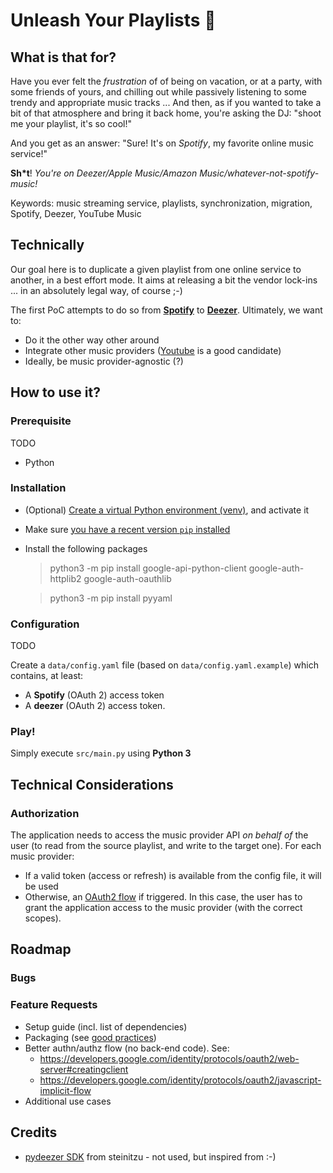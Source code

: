 # Unleash Your Playlists 🚀
## What is that for?
Have you ever felt the *frustration* of of being on vacation, or at a party, with some friends of yours, and chilling out while passively listening to some trendy and appropriate music tracks ... 
And then, as if you wanted to take a bit of that atmosphere and bring it back home, you're asking the DJ: "shoot me your playlist, it's so cool!"

And you get as an answer: "Sure! It's on *Spotify*, my favorite online music service!"

**Sh\*t**! *You're on Deezer/Apple Music/Amazon Music/whatever-not-spotify-music!*

Keywords: music streaming service, playlists, synchronization, migration, Spotify, Deezer, YouTube Music

## Technically
Our goal here is to duplicate a given playlist from one online service to another, in a best effort mode. 
It aims at releasing a bit the vendor lock-ins ... in an absolutely legal way, of course ;-) 

The first PoC attempts to do so from **[Spotify](https://www.spotify.com/)** to **[Deezer](https://www.deezer.com/en/)**. 
Ultimately, we want to: 

- Do it the other way other around
- Integrate other music providers ([Youtube](https://www.youtube.com/) is a good candidate)
- Ideally, be music provider-agnostic (?) 

## How to use it?
### Prerequisite
TODO 
- Python 

### Installation
- (Optional) [Create a virtual Python environment (venv)](https://packaging.python.org/en/latest/guides/installing-using-pip-and-virtual-environments/#install-packages-in-a-virtual-environment-using-pip-and-venv), and activate it
- Make sure [you have a recent version `pip` installed](https://packaging.python.org/en/latest/guides/installing-using-pip-and-virtual-environments/#prepare-pip)
- Install the following packages
    > python3 -m pip install google-api-python-client google-auth-httplib2 google-auth-oauthlib

    > python3 -m pip install pyyaml


### Configuration
TODO

Create a `data/config.yaml` file (based on `data/config.yaml.example`) which contains, at least: 

- A **Spotify** (OAuth 2) access token 
- A **deezer** (OAuth 2) access token.  

### Play! 
Simply execute `src/main.py` using **Python 3** 

## Technical Considerations
### Authorization
The application needs to access the music provider API _on behalf of_ the user (to read from the source playlist, and write to the target one). 
For each music provider: 
- If a valid token (access or refresh) is available from the config file, it will be used
- Otherwise, an [OAuth2 flow](https://www.rfc-editor.org/rfc/rfc6749) if triggered. In this case, the user has to grant the application access to the music provider (with the correct scopes).    

## Roadmap

### Bugs

### Feature Requests
- Setup guide (incl. list of dependencies)
- Packaging (see [good practices](https://packaging.python.org/en/latest/overview/#packaging-applications))
- Better authn/authz flow (no back-end code). See: 
    - https://developers.google.com/identity/protocols/oauth2/web-server#creatingclient 
    - https://developers.google.com/identity/protocols/oauth2/javascript-implicit-flow 
- Additional use cases

## Credits 
- [pydeezer SDK](https://github.com/steinitzu/pydeezer/blob/master/pydeezer/__init__.py) from steinitzu - not used, but inspired from :-) 